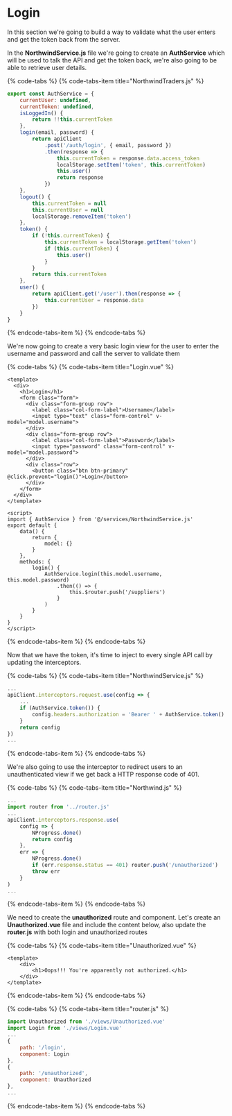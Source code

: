 # Login

In this section we're going to build a way to validate what the user enters and get the token back from the server.

In the **NorthwindService.js** file we're going to create an **AuthService** which will be used to talk the API and get the token back, we're also going to be able to retrieve user details.

{% code-tabs %}
{% code-tabs-item title="NorthwindTraders.js" %}
```javascript
export const AuthService = {
    currentUser: undefined,
    currentToken: undefined,
    isLoggedIn() {
        return !!this.currentToken
    },
    login(email, password) {
        return apiClient
            .post('/auth/login', { email, password })
            .then(response => {
                this.currentToken = response.data.access_token
                localStorage.setItem('token', this.currentToken)
                this.user()
                return response
            })
    },
    logout() {
        this.currentToken = null
        this.currentUser = null
        localStorage.removeItem('token')
    },
    token() {
        if (!this.currentToken) {
            this.currentToken = localStorage.getItem('token')
            if (this.currentToken) {
                this.user()
            }
        }
        return this.currentToken
    },
    user() {
        return apiClient.get('/user').then(response => {
            this.currentUser = response.data
        })
    }
}
```
{% endcode-tabs-item %}
{% endcode-tabs %}

We're now going to create a very basic login view for the user to enter the username and password and call the server to validate them

{% code-tabs %}
{% code-tabs-item title="Login.vue" %}
```markup
<template>
  <div>
    <h1>Login</h1>
    <form class="form">
      <div class="form-group row">
        <label class="col-form-label">Username</label>
        <input type="text" class="form-control" v-model="model.username">
      </div>
      <div class="form-group row">
        <label class="col-form-label">Password</label>
        <input type="password" class="form-control" v-model="model.password">
      </div>
      <div class="row">
        <button class="btn btn-primary" @click.prevent="login()">Login</button>
      </div>
    </form>
  </div>
</template>

<script>
import { AuthService } from '@/services/NorthwindService.js'
export default {
    data() {
        return {
            model: {}
        }
    },
    methods: {
        login() {
            AuthService.login(this.model.username, this.model.password)
                .then(() => {
                    this.$router.push('/suppliers')
                }
            )
        }
    }
}
</script>
```
{% endcode-tabs-item %}
{% endcode-tabs %}

Now that we have the token, it's time to inject to every single API call by updating the interceptors.

{% code-tabs %}
{% code-tabs-item title="NorthwindService.js" %}
```javascript
...
apiClient.interceptors.request.use(config => {
    ...
    if (AuthService.token()) {
        config.headers.authorization = 'Bearer ' + AuthService.token()
    }
    return config
})
...
```
{% endcode-tabs-item %}
{% endcode-tabs %}

We're also going to use the interceptor to redirect users to an unauthenticated view if we get back a HTTP response code of 401.

{% code-tabs %}
{% code-tabs-item title="Northwind.js" %}
```javascript
...
import router from '../router.js'
...
apiClient.interceptors.response.use(
    config => {
        NProgress.done()
        return config
    },
    err => {
        NProgress.done()
        if (err.response.status == 401) router.push('/unauthorized')
        throw err
    }
)
...
```
{% endcode-tabs-item %}
{% endcode-tabs %}

We need to create the **unauthorized** route and component. Let's create an **Unauthorized.vue** file and include the content below, also update the **router.js** with both login and unauthorized routes

{% code-tabs %}
{% code-tabs-item title="Unauthorized.vue" %}
```markup
<template>
    <div>
        <h1>Oops!!! You're apparently not authorized.</h1>
    </div>
</template>
```
{% endcode-tabs-item %}
{% endcode-tabs %}

{% code-tabs %}
{% code-tabs-item title="router.js" %}
```javascript
import Unauthorized from './views/Unauthorized.vue'
import Login from './views/Login.vue'
...
{
    path: '/login',
    component: Login
},
{
    path: '/unauthorized',
    component: Unauthorized
},
...
```
{% endcode-tabs-item %}
{% endcode-tabs %}

